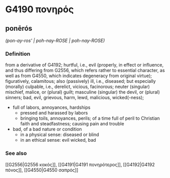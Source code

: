 # G4190 πονηρός

## ponērós

_(pon-ay-ros' | poh-nay-ROSE | poh-nay-ROSE)_

### Definition

from a derivative of G4192; hurtful, i.e., evil (properly, in effect or influence, and thus differing from G2556, which refers rather to essential character, as well as from G4550, which indicates degeneracy from original virtue); figuratively, calamitous; also (passively) ill, i.e., diseased; but especially (morally) culpable, i.e., derelict, vicious, facinorous; neuter (singular) mischief, malice, or (plural) guilt; masculine (singular) the devil, or (plural) sinners; bad, evil, grievous, harm, lewd, malicious, wicked(-ness); 

- full of labors, annoyances, hardships
  - pressed and harassed by labors
  - bringing toils, annoyances, perils; of a time full of peril to Christian faith and steadfastness; causing pain and trouble
- bad, of a bad nature or condition
  - in a physical sense: diseased or blind
  - in an ethical sense: evil wicked, bad

### See also

[[G2556|G2556 κακός]], [[G4191|G4191 πονηρότερος]], [[G4192|G4192 πόνος]], [[G4550|G4550 σαπρός]]
